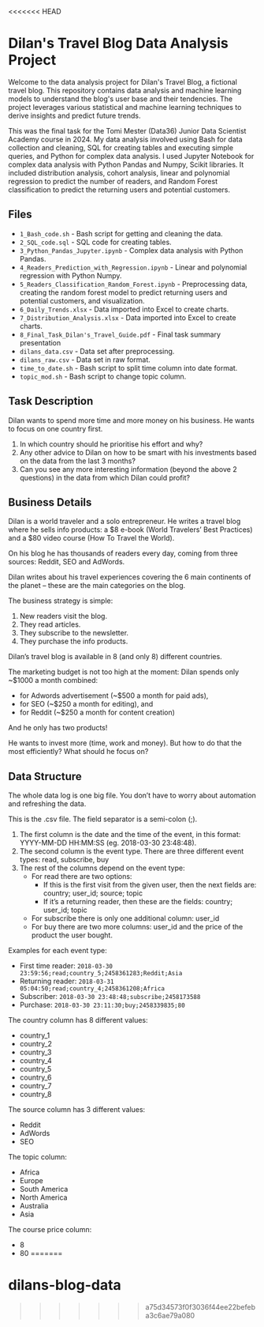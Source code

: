 <<<<<<< HEAD
# Dilan's Travel Blog Data Analysis Project

Welcome to the data analysis project for Dilan's Travel Blog, a fictional travel blog. This repository contains data analysis and machine learning models to understand the blog's user base and their tendencies. The project leverages various statistical and machine learning techniques to derive insights and predict future trends.

This was the final task for the Tomi Mester (Data36) Junior Data Scientist Academy course in 2024. My data analysis involved using Bash for data collection and cleaning, SQL for creating tables and executing simple queries, and Python for complex data analysis. I used Jupyter Notebook for complex data analysis with Python Pandas and Numpy, Scikit libraries. It included distribution analysis, cohort analysis, linear and polynomial regression to predict the number of readers, and Random Forest classification to predict the returning users and potential customers.

## Files

- `1_Bash_code.sh` - Bash script for getting and cleaning the data.
- `2_SQL_code.sql` - SQL code for creating tables.
- `3_Python_Pandas_Jupyter.ipynb` - Complex data analysis with Python Pandas.
- `4_Readers_Prediction_with_Regression.ipynb` - Linear and polynomial regression with Python Numpy.
- `5_Readers_Classification_Random_Forest.ipynb` - Preprocessing data, creating the random forest model to predict returning users and potential customers, and visualization.
- `6_Daily_Trends.xlsx` - Data imported into Excel to create charts.
- `7_Distribution_Analysis.xlsx` - Data imported into Excel to create charts.
- `8_Final_Task_Dilan's_Travel_Guide.pdf` - Final task summary presentation
- `dilans_data.csv` - Data set after preprocessing.
- `dilans_raw.csv` - Data set in raw format.
- `time_to_date.sh` - Bash script to split time column into date format.
- `topic_mod.sh` - Bash script to change topic column.

## Task Description

Dilan wants to spend more time and more money on his business. He wants to focus on one country first.

1. In which country should he prioritise his effort and why?
2. Any other advice to Dilan on how to be smart with his investments based on the data from the last 3 months?
3. Can you see any more interesting information (beyond the above 2 questions) in the data from which Dilan could profit?

## Business Details

Dilan is a world traveler and a solo entrepreneur. He writes a travel blog where he sells info products: a $8 e-book (World Travelers’ Best Practices) and a $80 video course (How To Travel the World).

On his blog he has thousands of readers every day, coming from three sources: Reddit, SEO and AdWords.

Dilan writes about his travel experiences covering the 6 main continents of the planet – these are the main categories on the blog.

The business strategy is simple:

1. New readers visit the blog.
2. They read articles.
3. They subscribe to the newsletter.
4. They purchase the info products.

Dilan’s travel blog is available in 8 (and only 8) different countries.

The marketing budget is not too high at the moment: Dilan spends only ~$1000 a month combined:
- for Adwords advertisement (~$500 a month for paid ads),
- for SEO (~$250 a month for editing), and
- for Reddit (~$250 a month for content creation)

And he only has two products!

He wants to invest more (time, work and money). But how to do that the most efficiently? What should he focus on?

## Data Structure

The whole data log is one big file. You don’t have to worry about automation and refreshing the data.

This is the .csv file. The field separator is a semi-colon (;).

1. The first column is the date and the time of the event, in this format: YYYY-MM-DD HH:MM:SS (eg. 2018-03-30 23:48:48).
2. The second column is the event type. There are three different event types: read, subscribe, buy
3. The rest of the columns depend on the event type:
    - For read there are two options:
        - If this is the first visit from the given user, then the next fields are: country; user_id; source; topic
        - If it’s a returning reader, then these are the fields: country; user_id; topic
    - For subscribe there is only one additional column: user_id
    - For buy there are two more columns: user_id and the price of the product the user bought.

Examples for each event type:

- First time reader: `2018-03-30 23:59:56;read;country_5;2458361283;Reddit;Asia`
- Returning reader: `2018-03-31 05:04:50;read;country_4;2458361208;Africa`
- Subscriber: `2018-03-30 23:48:48;subscribe;2458173588`
- Purchase: `2018-03-30 23:11:30;buy;2458339835;80`

The country column has 8 different values:
- country_1
- country_2
- country_3
- country_4
- country_5
- country_6
- country_7
- country_8

The source column has 3 different values:
- Reddit
- AdWords
- SEO

The topic column:
- Africa
- Europe
- South America
- North America
- Australia
- Asia

The course price column:
- 8
- 80
=======
# dilans-blog-data
>>>>>>> a75d34573f0f3036f44ee22befeba3c6ae79a080
